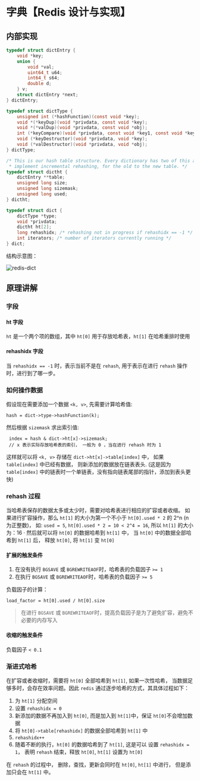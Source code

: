 # 字典【Redis 设计与实现】


## 内部实现

```c
typedef struct dictEntry {
    void *key;
    union {
        void *val;
        uint64_t u64;
        int64_t s64;
        double d;
    } v;
    struct dictEntry *next;
} dictEntry;

typedef struct dictType {
    unsigned int (*hashFunction)(const void *key);
    void *(*keyDup)(void *privdata, const void *key);
    void *(*valDup)(void *privdata, const void *obj);
    int (*keyCompare)(void *privdata, const void *key1, const void *key2);
    void (*keyDestructor)(void *privdata, void *key);
    void (*valDestructor)(void *privdata, void *obj);
} dictType;

/* This is our hash table structure. Every dictionary has two of this as we
 * implement incremental rehashing, for the old to the new table. */
typedef struct dictht {
    dictEntry **table;
    unsigned long size;
    unsigned long sizemask;
    unsigned long used;
} dictht;

typedef struct dict {
    dictType *type;
    void *privdata;
    dictht ht[2];
    long rehashidx; /* rehashing not in progress if rehashidx == -1 */
    int iterators; /* number of iterators currently running */
} dict;
```

结构示意图：

![redis-dict](http://otuvs4s36.bkt.clouddn.com/redis-dict.png)

<!-- more -->

## 原理讲解

### 字段

#### ht 字段

`ht` 是一个两个项的数组，其中 `ht[0]` 用于存放哈希表，`ht[1]` 在哈希重排时使用

#### rehashidx 字段

当 `rehashidx == -1` 时，表示当前不是在 `rehash`, 用于表示在进行 `rehash` 操作时，进行到了哪一步。

### 如何操作数据

假设现在需要添加一个数据 `<k, v>`, 先需要计算哈希值:
```
hash = dict->type->hashFunction(k);
```
然后根据 `sizemask` 求出索引值:
```
 index = hash & dict->ht[x]->sizemask;   
 // x 表示实际存放哈希表的索引， 一般为 0 ，当在进行 rehash 时为 1
```
这样就可以将 `<k, v>` 存储在 `dict->ht[x]->table[index]` 中， 如果 `table[index]` 中已经有数据， 则新添加的数据放在链表表头. (这是因为 `table[index]` 中的链表时一个单链表，没有指向链表尾部的指针，添加到表头更快)

### rehash 过程

当哈希表保存的数据太多或太少时，需要对哈希表进行相应的扩容或者收缩。
如果进行扩容操作，那么 `ht[1]` 的大小为第一个不小于 `ht[0].used * 2` 的 2^n (n 为正整数)， 如: `used = 5`, `ht[0].used * 2 = 10 < 2^4 = 16`, 所以 `ht[1]` 的大小为：16 · 
然后就可以将 `ht[0]` 的数据哈希到 `ht[1]` 中， 当 `ht[0]` 中的数据全部哈希到 `ht[1]` 后， 释放 `ht[0]`,  将 `ht[1]` 变 `ht[0]`

#### 扩展的触发条件

1. 在没有执行 `BGSAVE` 或 `BGREWRITEAOF`时，哈希表的负载因子 `>= 1`
2. 在执行 `BGSAVE` 或 `BGREWRITEAOF`时，哈希表的负载因子 `>= 5`

负载因子的计算：
```
load_factor = ht[0].used / ht[0].size
```

> 在进行 `BGSAVE` 或 `BGREWRITEAOF`时，提高负载因子是为了避免扩容，避免不必要的内存写入

#### 收缩的触发条件

负载因子 `< 0.1`

### 渐进式哈希

在扩容或者收缩时，需要将 `ht[0]` 全部哈希到 `ht[1]`, 如果一次性哈希， 当数据足够多时，会存在效率问题。因此 `redis` 通过逐步哈希的方式，其具体过程如下：

1. 为 `ht[1]` 分配空间
2. 设置 `rehashidx = 0`
3. 新添加的数据不再加入到 `ht[0]`, 而是加入到 `ht[1]`中，保证 `ht[0]`不会增加数据
4. 将 `ht[0]->table[rehashidx]` 的数据全部哈希到 `ht[1]` 中
5. `rehashidx++`
6. 随着不断的执行，`ht[0]` 的数据哈希到了 `ht[1]`, 这是可以 设置 `rehashidx = 1`， 表明 `rehash` 结束，释放 `ht[0]`,  `ht[1]` 设置为 `ht[0]`

在 `rehash` 的过程中， 删除，查找，更新会同时在 `ht[0]`, `ht[1]` 中进行， 但是添加只会在 `ht[1]` 中。
